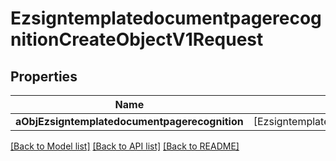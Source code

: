 # EzsigntemplatedocumentpagerecognitionCreateObjectV1Request

## Properties
Name | Type | Description | Notes
------------ | ------------- | ------------- | -------------
**aObjEzsigntemplatedocumentpagerecognition** | [EzsigntemplatedocumentpagerecognitionRequestCompound] |  | 

[[Back to Model list]](../README.md#documentation-for-models) [[Back to API list]](../README.md#documentation-for-api-endpoints) [[Back to README]](../README.md)


